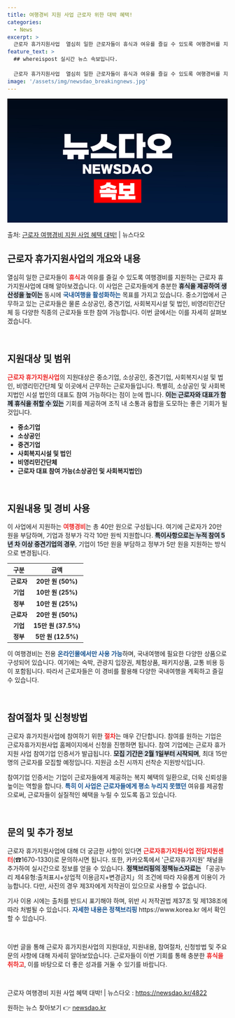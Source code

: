 ```yaml
---
title: 여행경비 지원 사업 근로자 위한 대박 혜택!
categories:
  - News
excerpt: >
  근로자 휴가지원사업  열심히 일한 근로자들이 휴식과 여유를 즐길 수 있도록 여행경비를 지원하는 근로자 휴가지…
feature_text: >
  ## whereispost 실시간 뉴스 속보입니다.

  근로자 휴가지원사업  열심히 일한 근로자들이 휴식과 여유를 즐길 수 있도록 여행경비를 지원하는 근로자 휴가지…
image: '/assets/img/newsdao_breakingnews.jpg'
---
```


![뉴스다오 속보](/assets/img/newsdao_breakingnews.jpg)

<p>출처: <a href="https://newsdao.kr/4822" rel="dofollow">근로자 여행경비 지원 사업 혜택 대박!</a> | 뉴스다오</p>

<h2 data-ke-size="size26">근로자 휴가지원사업의 개요와 내용</h2>

<p data-ke-size="size16">열심히 일한 근로자들이 <b><span style="color: #ee2323;">휴식</span></b>과 여유를 즐길 수 있도록 여행경비를 지원하는 근로자 휴가지원사업에 대해 알아보겠습니다. 이 사업은 근로자들에게 충분한 <b><span style="background-color: #21538527;">휴식을 제공하여 생산성을 높이는</span></b> 동시에 <b><span style="color: #1a5490;">국내여행을 활성화하는</span></b> 목표를 가지고 있습니다. 중소기업에서 근무하고 있는 근로자들은 물론 소상공인, 중견기업, 사회복지시설 및 법인, 비영리민간단체 등 다양한 직종의 근로자들 또한 참여 가능합니다. 이번 글에서는 이를 자세히 살펴보겠습니다.</p>

<p data-ke-size="size16">&nbsp;</p>

<h2 data-ke-size="size26">지원대상 및 범위</h2>

<p data-ke-size="size16"><b><span style="color: #ee2323;">근로자 휴가지원사업</span></b>의 지원대상은 중소기업, 소상공인, 중견기업, 사회복지시설 및 법인, 비영리민간단체 및 이곳에서 근무하는 근로자들입니다. 특별히, 소상공인 및 사회복지법인 시설 법인의 대표도 참여 가능하다는 점이 눈에 띕니다. <b><span style="background-color: #21538527;">이는 근로자와 대표가 함께 휴식을 취할 수 있는</span></b> 기회를 제공하며 조직 내 소통과 융합을 도모하는 좋은 기회가 될 것입니다.</p>

<ul>
    <li><b>중소기업</b></li>
    <li><b>소상공인</b></li>
    <li><b>중견기업</b></li>
    <li><b>사회복지시설 및 법인</b></li>
    <li><b>비영리민간단체</b></li>
    <li><b>근로자 대표 참여 가능(소상공인 및 사회복지법인)</b></li>
</ul>

<p data-ke-size="size16">&nbsp;</p>

<h2 data-ke-size="size26">지원내용 및 경비 사용</h2>

<p data-ke-size="size16">이 사업에서 지원하는 <b><span style="color: #ee2323;">여행경비</span></b>는 총 40만 원으로 구성됩니다. 여기에 근로자가 20만 원을 부담하며, 기업과 정부가 각각 10만 원씩 지원합니다. <b><span style="background-color: #21538527;">특이사항으로는 누적 참여 5년 차 이상 중견기업의 경우</span></b>, 기업이 15만 원을 부담하고 정부가 5만 원을 지원하는 방식으로 변경됩니다.</p>

<table>
    <thead>
        <tr>
            <th style="text-align: center;"><b>구분</b></th>
            <th style="text-align: center;"><b>금액</b></th>
        </tr>
    </thead>
    <tbody>
        <tr>
            <td style="text-align: center; height: 17px;"><b>근로자</b></td>
            <td style="text-align: center; height: 17px;"><b>20만 원 (50%)</b></td>
        </tr>
        <tr>
            <td style="text-align: center; height: 17px;"><b>기업</b></td>
            <td style="text-align: center; height: 17px;"><b>10만 원 (25%)</b></td>
        </tr>
        <tr>
            <td style="text-align: center; height: 17px;"><b>정부</b></td>
            <td style="text-align: center; height: 17px;"><b>10만 원 (25%)</b></td>
        </tr>
        <tr>
            <td style="text-align: center; height: 17px;"><b>근로자</b></td>
            <td style="text-align: center; height: 17px;"><b>20만 원 (50%)</b></td>
        </tr>
        <tr>
            <td style="text-align: center; height: 17px;"><b>기업</b></td>
            <td style="text-align: center; height: 17px;"><b>15만 원 (37.5%)</b></td>
        </tr>
        <tr>
            <td style="text-align: center; height: 17px;"><b>정부</b></td>
            <td style="text-align: center; height: 17px;"><b>5만 원 (12.5%)</b></td>
        </tr>
    </tbody>
</table>

<p data-ke-size="size16">이 여행경비는 전용 <b><span style="color: #1a5490;">온라인몰에서만 사용 가능</span></b>하며, 국내여행에 필요한 다양한 상품으로 구성되어 있습니다. 여기에는 숙박, 관광지 입장권, 체험상품, 패키지상품, 교통 비용 등이 포함됩니다. 따라서 근로자들은 이 경비를 활용해 다양한 국내여행을 계획하고 즐길 수 있습니다.</p>

<p data-ke-size="size16">&nbsp;</p>

<h2 data-ke-size="size26">참여절차 및 신청방법</h2>

<p data-ke-size="size16">근로자 휴가지원사업에 참여하기 위한 <b><span style="color: #ee2323;">절차</span></b>는 매우 간단합니다. 참여를 원하는 기업은 근로자휴가지원사업 홈페이지에서 신청을 진행하면 됩니다. 참여 기업에는 근로자 휴가지원 사업 참여기업 인증서가 발급됩니다. <b><span style="background-color: #21538527;">모집 기간은 2월 1일부터 시작되며</span></b>, 최대 15만 명의 근로자를 모집할 예정입니다. 지원금 소진 시까지 선착순 지원방식입니다.</p>

<p data-ke-size="size16">참여기업 인증서는 기업이 근로자들에게 제공하는 복지 혜택의 일환으로, 더욱 신뢰성을 높이는 역할을 합니다. <b><span style="color: #1a5490;">특히 이 사업은 근로자들에게 평소 누리지 못했던</span></b> 여유를 제공함으로써, 근로자들이 실질적인 혜택을 누릴 수 있도록 돕고 있습니다.</p>

<p data-ke-size="size16">&nbsp;</p>

<h2 data-ke-size="size26">문의 및 추가 정보</h2>

<p data-ke-size="size16">근로자 휴가지원사업에 대해 더 궁금한 사항이 있다면 <b><span style="color: #ee2323;">근로자휴가지원사업 전담지원센터</span></b>(☎1670-1330)로 문의하시면 됩니다. 또한, 카카오톡에서 '근로자휴가지원' 채널을 추가하여 실시간으로 정보를 얻을 수 있습니다. <b><span style="background-color: #21538527;">정책브리핑의 정책뉴스자료는</span></b> 「공공누리 제4유형:출처표시+상업적 이용금지+변경금지」의 조건에 따라 자유롭게 이용이 가능합니다. 다만, 사진의 경우 제3자에게 저작권이 있으므로 사용할 수 없습니다.</p>

<p data-ke-size="size16">기사 이용 시에는 출처를 반드시 표기해야 하며, 위반 시 저작권법 제37조 및 제138조에 따라 처벌될 수 있습니다. <b><span style="color: #1a5490;">자세한 내용은 정책브리핑</span></b> https://www.korea.kr 에서 확인할 수 있습니다.</p>

<p data-ke-size="size16">&nbsp;</p>

<p data-ke-size="size16">이번 글을 통해 근로자 휴가지원사업의 지원대상, 지원내용, 참여절차, 신청방법 및 주요 문의 사항에 대해 자세히 알아보았습니다. 근로자들이 이번 기회를 통해 충분한 <b><span style="color: #ee2323;">휴식을 취하고</span></b>, 이를 바탕으로 더 좋은 성과를 거둘 수 있기를 바랍니다.</p>

<p data-ke-size="size16">&nbsp;</p>

<p data-ke-size="size16">근로자 여행경비 지원 사업 혜택 대박! | 뉴스다오  : <a href="https://newsdao.kr/4822">https://newsdao.kr/4822</a></p> 

원하는 뉴스 찾아보기 👉 <a href="https://newsdao.kr" rel="dofollow">newsdao.kr</a>


